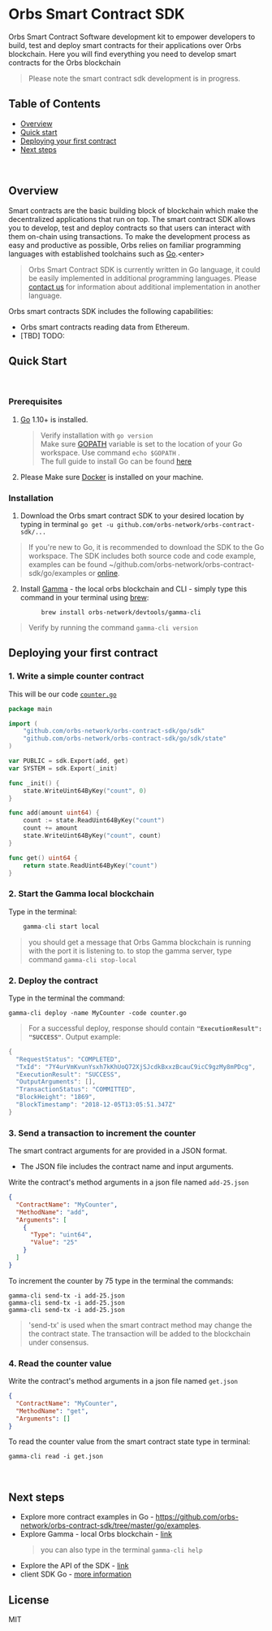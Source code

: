 # Orbs Smart Contract SDK

Orbs Smart Contract Software development kit to empower developers to build, test and deploy smart contracts for their applications over Orbs blockchain.
Here you will find everything you need to develop smart contracts for the Orbs blockchain
> Please note the smart contract sdk development is in progress. 

## Table of Contents

* [Overview](#Overview)
* [Quick start](#Quick-Start)
* [Deploying your first contract](#Deploying-your-first-contract)
* [Next steps](#Next-steps)

&nbsp;

## Overview

Smart contracts are the basic building block of blockchain which make the decentralized applications that run on top.<enter>
The smart contract SDK allows you to develop, test and deploy contracts so that users can interact with them on-chain using transactions.
To make the development process as easy and productive as possible, Orbs relies on familiar programming languages with established toolchains such as [Go](https://en.wikipedia.org/wiki/Go_(programming_language)).<enter>
> Orbs Smart Contract SDK is currently written in Go language,  it could be easily implemented in additional programming languages.<enter>
Please [contact us](FeatureRequest@orbs.com ) for information about additional implementation in another language.
&nbsp;

Orbs smart contracts SDK includes the following capabilities:
-  Orbs smart contracts reading data from Ethereum.
-  [TBD]  TODO:
&nbsp;

## Quick Start
&nbsp;

### Prerequisites
 
1. [Go](https://golang.org/doc/install) 1.10+ is installed. 
   
   > Verify installation with `go version`<br/> 
   > Make sure  [GOPATH](https://github.com/golang/go/wiki/SettingGOPATH) variable is set to the location of your Go workspace.<enter> 
      Use command `echo $GOPATH` .<br/> 
   >The full guide to install Go can be found [here]((https://golang.org/doc/install)) 

2. Please Make sure [Docker](https://docs.docker.com/docker-for-mac/install/) is installed on your machine.

### Installation 

1. Download the Orbs smart contract SDK to your desired location by typing in terminal `go get -u github.com/orbs-network/orbs-contract-sdk/...`
>If you're new to Go, it is recommended to download the SDK to the Go workspace.
> The SDK includes both source code and code example, examples can be found ~/github.com/orbs-network/orbs-contract-sdk/go/examples or [online](https://github.com/orbs-network/orbs-contract-sdk/tree/master/go/examples).

2. Install [Gamma]((GAMMA.md))  - the local orbs blockchain and CLI - simply type this command in your terminal using [brew](https://brew.sh/):
```
         brew install orbs-network/devtools/gamma-cli

```
> Verify by running the command  `gamma-cli version`


## Deploying your first contract

### 1. Write a simple counter contract

This will be our code [`counter.go`](https://github.com/orbs-network/orbs-contract-sdk/blob/master/go/examples/counter/counter.go)

```go
package main

import (
    "github.com/orbs-network/orbs-contract-sdk/go/sdk"
    "github.com/orbs-network/orbs-contract-sdk/go/sdk/state"
)

var PUBLIC = sdk.Export(add, get)
var SYSTEM = sdk.Export(_init)

func _init() {
    state.WriteUint64ByKey("count", 0)
}

func add(amount uint64) {
    count := state.ReadUint64ByKey("count")
    count += amount
    state.WriteUint64ByKey("count", count)
}

func get() uint64 {
    return state.ReadUint64ByKey("count")
}
```

### 2. Start the Gamma local blockchain 

Type in the terminal:
```go
    gamma-cli start local
```
> you should get a message that Orbs Gamma blockchain is running with the port it is listening to.
> to stop the gamma server, type command `gamma-cli stop-local`

### 2. Deploy the contract

Type in the terminal the command:
```
gamma-cli deploy -name MyCounter -code counter.go
```

> For a successful deploy,  response should contain **`"ExecutionResult": "SUCCESS"`**.
> Output example:
```go
{
  "RequestStatus": "COMPLETED",
  "TxId": "7Y4urVmKvunYsxh7kKhUoQ72XjSJcdkBxxzBcauC9icC9gzMy8mPDcg",
  "ExecutionResult": "SUCCESS",
  "OutputArguments": [],
  "TransactionStatus": "COMMITTED",
  "BlockHeight": "1869",
  "BlockTimestamp": "2018-12-05T13:05:51.347Z"
}
```
### 3. Send a transaction to increment the counter

The smart contract arguments for are provided in a JSON format.
* The JSON file includes the contract name and input arguments.

Write the contract's method arguments in a json file named `add-25.json` 

```json
{
  "ContractName": "MyCounter",
  "MethodName": "add",
  "Arguments": [
    {
      "Type": "uint64",
      "Value": "25"
    }
  ]
}
```

To increment the counter by 75 type in the terminal the commands:

```
gamma-cli send-tx -i add-25.json
gamma-cli send-tx -i add-25.json
gamma-cli send-tx -i add-25.json
```
>  'send-tx' is used when the smart contract method  may change the the contract state. The transaction will be added to the blockchain under consensus.


### 4. Read the counter value

Write the contract's method arguments in a json file named `get.json`

```json
{
  "ContractName": "MyCounter",
  "MethodName": "get",
  "Arguments": []
}
```

To read the counter value from the smart contract state type in terminal:
```
gamma-cli read -i get.json
```

&nbsp;

## Next steps

- Explore more contract examples in Go - https://github.com/orbs-network/orbs-contract-sdk/tree/master/go/examples.
- Explore Gamma - local Orbs blockchain - [link](https://github.com/orbs-network/orbs-contract-sdk/blob/master/GAMMA.md) 
    >you can also type in the terminal `gamma-cli help`
- Explore the API of the SDK - [link](https://github.com/orbs-network/orbs-contract-sdk/tree/master/go/sdk)
- client SDK Go - [more information](https://github.com/orbs-network/orbs-client-sdk-go)


## License

MIT
